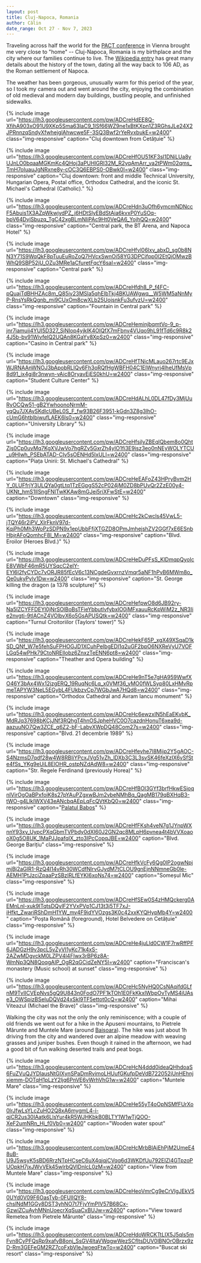 ```yaml
---
layout: post
title: Cluj-Napoca, Romania
author: Călin
date_range: Oct 27 - Nov 7, 2023
---
```


Traveling across half the world for the [PACT conference](https://pact2023.github,io) in Vienna brought me very close to "home" -- Cluj-Napoca, Romania is my birthplace and the city where our families continue to live. The [Wikipedia entry](https://en.wikipedia.org/wiki/Cluj-Napoca) has great many details about the history of the town, dating all the way back to 106 AD, as the Roman settlement of Napoca.

The weather has been gorgeous, unusually warm for this period of the year, so I took my camera out and went around the city, enjoying the combination of old medieval and modern day buildings, bustling people, and unfinished sidewalks.

{% include image url="https://lh3.googleusercontent.com/pw/ADCreHdEE8Q-XfihA903xO91U9XKp5Sma63IaC9_1lSf66WZ9ne1xBtKXpn1Z3RGhsJLe24X2JPRnnzqSndyXfwhejglAhwcwe5F-3SQ3Bwf2rYeRvxbukE=w2400"
     class="img-responsive"
     caption="Cluj downtown from Cetățuie"
%}

{% include image url="https://lh3.googleusercontent.com/pw/ADCreHfOU51KF3sl1DNiLUa8yUJnLO0bqaaMGKmKc4QHoj3aPUHlGRI32M_R2yqAmArr_va2tPWm02qms_TmH7oIuauJgNRxne8y-cOC3Q6EBPS0-OBwk0I=w2400"
     class="img-responsive"
     caption="Cluj downtown: front and middle Technical University, Hungarian Opera, Postal office, Orthodox Cathedral, and the iconic St. Michael's Cathedral (Catholic)."
%}


{% include image url="https://lh3.googleusercontent.com/pw/ADCreHdn3uOfh6ymcmNDNccF5Abuis1X3AZpWkwjydPZ_j6HDtSlyEBdStAia6kvxP0YuSOq-bpV64DvjSbuzq_TgC42xgBLmNIiPAc9Ht0VeQA6_YojhQQ=w2400"
     class="img-responsive"
     caption="Central park, the BT Arena, and Napoca Hotel"
%}

{% include image url="https://lh3.googleusercontent.com/pw/ADCreHfvl06lxv_abxD_sg0b8NN3Y71S9WqQkF8pTuuEuRoZoQ7HVcxSwnOi58YG3DPCifpp0l2EtQjOMwzBWhQ9SBP52jU_OZu3MRe1aCfuretFqcY6saI=w2400"
     class="img-responsive"
     caption="Central park"
%}

{% include image url="https://lh3.googleusercontent.com/pw/ADCreHfdh8_P_f4FC-pQuajTdBHHZAc8m_Q85iv23MSla5qhEIbTkj4BKUAWgwq__W5WM5aNnMyP-RnsYsRkQgnb_mi9CUxOm8cwXLb25UojsnkFu3ufvzU=w2400"
     class="img-responsive"
     caption="Fountain in Central park"
%}

{% include image url="https://lh3.googleusercontent.com/pw/ADCreHeminjbqmtVo-9_p-jnr7iamuii4YUI5D327_SjNIop4yjkIK4OIQfX7mFbnv4VUqo9hL91fTd6c9R8k24J5b-bv91WivfeIQ2UQAn8KGaYv8XpSz0=w2400"
     class="img-responsive"
     caption="Casino in Central park"
%}

{% include image url="https://lh3.googleusercontent.com/pw/ADCreHfTNicMLauo267rtc9EJxWJRNAAnWNOJ3bApobRLIQv6Fh3oRQfHgWBFH04C1EIWnyrj4lheUfMsVp8d91_ix4gi8r3nwyn-vAic8OryavEjES0khU=w2400"
     class="img-responsive"
     caption="Student Culture Center"
%}

{% include image url="https://lh3.googleusercontent.com/pw/ADCreHdALhL0DL47fDy3MjUuRyOCQw51-gB2YwhoonoNrmM-yqQu7JXAySKdIcUBeL0S_F_fw93B26F3951-kGdn3Z8g3lhO-cUmG6htblbiwufLAEK6ls0=w2400"
     class="img-responsive"
     caption="University Library"
%}

{% include image url="https://lh3.googleusercontent.com/pw/ADCreHfsjlyZBEqlQbem8o0QhtZjs0Cp0uvMq7KgXVJwVo7hgRZv5GxrZh4yIO1fi3E9isz3eo0nNEyWOLYTCU_u9Hlwh_PSEbATAD-CIv5sOENHd5IxULI=w2400"
     class="img-responsive"
     caption="Piața Unirii: St. Michael's Cathedral"
%}

{% include image url="https://lh3.googleusercontent.com/pw/ADCreHeEAFoZ43HPryBvm2HY_0LUFfrjY3ULQYa0gtLtq1TzEGpgS52cP024jM0ZD8bPUvQr2ZzE00y4-UKNt_hmS1lISngFNITwKKAw8mGJei5riXFwStE=w2400"
  caption="Downtown"
  class="img-responsive"
%}


{% include image url="https://lh3.googleusercontent.com/pw/ADCreHc2kCwcls45VwL5-jTQY46r2iPV_XlrFknV97d-KqjPh0Mh3WoPzSDPN9x1epUbbFfjXTGZD8OPmJmhejshZV2GGf7xE6ESnbHbjrAFoQomhcF8l_M=w2400"
     class="img-responsive"
     caption="Blvd. Eroilor (Heroes Blvd.)"
%}


{% include image url="https://lh3.googleusercontent.com/pw/ADCreHeDuPFsS_KlDmqpQyoIcE8VWbF46mR5UYSqcC2elY-EYl6l2fyCYDc7vORJR85fEcV6c13NCgdeGvxrnzVmqr5aNF1hPvB6MWm8o_Qe0ukyPylv1Dw=w2400"
     class="img-responsive"
     caption="St. George killing the dragon (a 1378 sculpture)"
%}



{% include image url="https://lh3.googleusercontent.com/pw/ADCreHefpwO8d6JB92ry-Na5lZCYFFDEYl0jNrSOlBoBsTFieYbbutlvfybxIO0jMFxauuRcKpWiM2z_NR3Iie2nvgti-9tlACnZ4VOlbvX6o5GsAPUSQtk=w2400"
     class="img-responsive"
     caption="Turnul Croitoriilor (Taylors' tower)"
%}

{% include image url="https://lh3.googleusercontent.com/pw/ADCreHekF65P_xgX49XSqaD1kSD_QNf_W7e5fehSuFPHOGJD1XCuhPeIbgEDI1q2uGF2bpO6NXReVyU7VOFLGq54wPHk79CtoNREIlobz6ZnxzTeENN6pt8=w2400"
     class="img-responsive"
     caption="Theather and Opera building"
%}

{% include image url="https://lh3.googleusercontent.com/pw/ADCreHe9nT5e7gHA959WwfXO46Y3bAx4Wx12jzgERQ_19RuqNc6Lq_x0VMf36_yMO0fWLSyp80LxHMvRpmeTAPYW3NeL5EGybL4FUkbzvCp7WGbJwA7HQd8=w2400"
     class="img-responsive"
     caption="Orthodox Cathedral and Avram Iancu monument"
%}

{% include image url="https://lh3.googleusercontent.com/pw/ADCreHc6ewzxIN5hEaEKvbK_MdRJq37698bKCjJNf3RQhgT4hnOSJpheHVC0O7cazdnHonuT6xea9d-aazuuNO7Qw3ZCE_q6Z2-bF-LabvXWpDQ48Com27s=w2400"
     class="img-responsive"
     caption="Blvd. 21 decembrie 1989"
%}

{% include image url="https://lh3.googleusercontent.com/pw/ADCreHfevhe7l8Mijp2Y5gAOC-S4NzmsD7qdf28w4W8RBIiYPcxJVg51vZh_lDXb3C3L3svSK46feXzIX6vSfSte4fSs_YKg9eUiL8ElOHR_ostpNZdAdW8=w2400"
     class="img-responsive"
     caption="Str. Regele Ferdinand (previously Horea)"
%}

{% include image url="https://lh3.googleusercontent.com/pw/ADCreHfBOI3GYf3brfHkwESioqnIVirOgOaBPxfoiK8s27pYAuPZgxwBJm2vbeNMhBq_QagMB179qBXHqB3-tWO-g4LlkIWXV43eANcbqAEpLqFcQVtKbQ0=w2400"
     class="img-responsive"
     caption="[Palatul Babos](https://ro.wikipedia.org/wiki/Palatul_Babos_din_Cluj-Napoca)"
%}

{% include image url="https://lh3.googleusercontent.com/pw/ADCreHfFKsh4veN7g1JYnpWXnnY93xy_UypcPXqGbmTVPbdy0dXI60J2GN2qc8MLpH6pvnea4t4bVVXoaooX0g5O8UK_1MaPJJpafqIX_zto3IPcCopqJBE=w2400"
  caption="Blvd. George Barițiu"
  class="img-responsive"
%}

{% include image url="https://lh3.googleusercontent.com/pw/ADCreHfkVcFy6Qg0lP2ogwNpjmjBj2aGlR1-RzQ4I14vRh30WCdfNlrvGJydM7tCLOU9gnEjnNNmneGb0le-AEMH1PtJzciZpaaPzSBzIRLfEYKI6xoNs74=w2400"
  caption="Someșul Mic"
  class="img-responsive"
%}

{% include image url="https://lh3.googleusercontent.com/pw/ADCreHfSEw0S4zHMQckerg0AEMnLnl-xuk9ITqtsDQylF2YVxPVp1CJ13t3j5TF7xJ-iHfkt_ZwariRShDmH1YW_mv4F9idYVOzgs3K0c42xxKYQHypMb4Y=w2400"
  caption="Poșta Română (foreground), Hotel Belvedere on Cetățuie"
  class="img-responsive"
%}

{% include image url="https://lh3.googleusercontent.com/pw/ADCreHe4juLld0CW1F7rwRffPF6JADGzH9v3pcL5vZyVI1yKc71k4xS-2AZwMDgvckM0LZPV4l4FIwx3rBP6z8A-WmNp3QN8QoqgAIP_OgR2qGCidZeNY5I=w2400"
  caption="Franciscan's monastery (Music school) at sunset"
  class="img-responsive"
%}

{% include image url="https://lh3.googleusercontent.com/pw/ADCreHc5NyHQ0CsNAqifdGLfnM9TvIICVEpNvs5gQ9U843n0FodO7PF1kTOh1E0FkKkxlWbpOvTyMS4iUAse3_OWSpizBSeIuDQVd24xSkl9TF5ettot0cQ=w2400"
  caption="Mihai Viteazul (Michael the Brave)"
  class="img-responsive"
%}

Walking the city was not the only the only reminiscence; with a couple of old friends we went out for a hike in the Apuseni mountains, to Pietrele Mărunte and Muntele Mare (around [Baișoara](https://en.wikipedia.org/wiki/Băișoara)). The hike was just about 1h driving from the city and wandered over an alpine meadow with weaving grasses and juniper bushes. Even though it rained in the afternoon, we had a good bit of fun walking deserted trails and peat bogs.

{% include image url="https://lh3.googleusercontent.com/pw/ADCreHcN4ddd0ideaQHhdoaS6FuZVuQJYDlausNtGIXynSPaDmRvimoLHUufGKufpDeVdB722052jUnHEhnjxiemm-DOTqH1pLzY2ljq6PnVE6vWrhVhG1w=w2400"
  caption="Muntele Mare"
  class="img-responsive"
%}

{% include image url="https://lh3.googleusercontent.com/pw/ADCreHe55yT4oOpNSMfFUrXo0lrJfwLsYLcZuHO2Q8xA6mygmL4-i-qjCR2us30IAatk6LlsYur4kR5WJHKbkB0BLTY1W1wTjQOO-XeF2umNRn_Hj_f0Vb0=w2400"
  caption="Wooden water spout"
  class="img-responsive"
%}

{% include image url="https://lh3.googleusercontent.com/pw/ADCreHcMrbBlAjEhPjM2UmeE48uB-U9J5wsyK5sBD6RrzNTpHCseC6uX4qjqjCVqq6d3WKDfUu792EIZl4GTpzoPUOpkH7jxJWvVEk45wlrbQVlDnlcL0zM=w2400"
  caption="View from Muntele Mare"
  class="img-responsive"
%}

{% include image url="https://lh3.googleusercontent.com/pw/ADCreHeoVmrCg9eCrVIgJEkV50UYd0V09F6OasTyb-0FUlIQY8-chslNdM1GGy8DST3yhNO7t7FjvYmPIV57B68Cx-GzwiZCuAyhMNnUoecrXqSuaCxBUJw=w2400"
  caption="View toward Remetea from Pietrele Mărunte"
  class="img-responsive"
%}

{% include image url="https://lh3.googleusercontent.com/pw/ADCreHdoWRCKTtLIX5J5qls5mFvn8CyPFQsRp9xafvB8onj_SsGV4ltaVWqgwWezSCfltsDUV0lBNOrOBrzx9zD-Rm3GEFeGM2RZ7coFxbVIeJwoeqFtwTo=w2400"
  caption="Buscat ski resort"
  class="img-responsive"
%}
